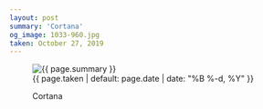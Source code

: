 ```yaml
---
layout: post
summary: 'Cortana'
og_image: 1033-960.jpg
taken: October 27, 2019
---
```


<figure class="post">
 <img alt="{{ page.summary }}" sizes="(min-width: 700px) 50vw, calc(100vw - 2rem)" src="{{ site.assets_url }}/1033-480.jpg" srcset="{{ site.assets_url }}/1033-240.jpg 240w, {{ site.assets_url }}/1033-480.jpg 480w, {{ site.assets_url }}/1033-720.jpg 720w, {{ site.assets_url }}/1033-960.jpg 960w"/>
 <figcaption>
  <time>
   {{ page.taken | default: page.date | date: "%B %-d, %Y" }}
  </time>
  <p>
   Cortana
  </p>
 </figcaption>
</figure>
